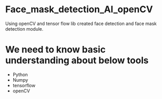 # Face_mask_detection_AI_openCV
Using openCV and tensor flow lib created face detection and face mask detection module.
# We need to know basic understanding about below tools
- Python
- Numpy
- tensorflow
- openCV
